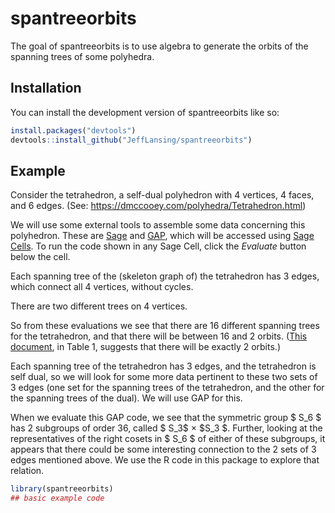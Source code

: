 
<!-- index.md is generated from index.Rmd. Please edit that file -->

# spantreeorbits

<!-- badges: start -->
<!-- badges: end -->

The goal of spantreeorbits is to use algebra to generate the orbits of
the spanning trees of some polyhedra.

## Installation

You can install the development version of spantreeorbits like so:

``` r
install.packages("devtools")
devtools::install_github("JeffLansing/spantreeorbits")
```

## Example

Consider the tetrahedron, a self-dual polyhedron with 4 vertices, 4
faces, and 6 edges. (See:
<https://dmccooey.com/polyhedra/Tetrahedron.html>)

We will use some external tools to assemble some data concerning this
polyhedron. These are [Sage](https://www.sagemath.org/) and
[GAP](https://www.gap-system.org/), which will be accessed using [Sage
Cells](https://sagecell.sagemath.org/). To run the code shown in any
Sage Cell, click the *Evaluate* button below the cell.

<div>
<script src="https://sagecell.sagemath.org/static/embedded_sagecell.js" data-external="1"></script>
<script>sagecell.makeSagecell({"inputLocation": ".sage"});</script>
<link rel="stylesheet" type="text/css" href="https://sagecell.sagemath.org/static/sagecell_embed.css"  data-external="1">
<div class="sage">
  <script type="text/x-sage">
tet = graphs.TetrahedralGraph()
tet.relabel({0:1,1:2,2:3,3:4})
st = tet.spanning_trees()
for i,t in enumerate(st):
    print(t.edges(labels=False))
  </script>
</div>
</div>

Each spanning tree of the (skeleton graph of) the tetrahedron has 3
edges, which connect all 4 vertices, without cycles.

<div>
<script src="https://sagecell.sagemath.org/static/embedded_sagecell.js" data-external="1"></script>
<script>sagecell.makeSagecell({"inputLocation": ".sage"});</script>
<link rel="stylesheet" type="text/css" href="https://sagecell.sagemath.org/static/sagecell_embed.css"  data-external="1">
<div class="sage">
  <script type="text/x-sage">
t4 = graphs.trees(4)
for i,t in enumerate(t4):
    t.relabel({0:1,1:2,2:3,3:4})
    print(t.edges(labels=False))
print(*reps, sep = "', '")
  </script>
</div>
</div>

There are two different trees on 4 vertices.

So from these evaluations we see that there are 16 different spanning
trees for the tetrahedron, and that there will be between 16 and 2
orbits. ([This document](https://doi.org/10.1016/j.tcs.2024.114593), in
Table 1, suggests that there will be exactly 2 orbits.)

Each spanning tree of the tetrahedron has 3 edges, and the tetrahedron
is self dual, so we will look for some more data pertinent to these two
sets of 3 edges (one set for the spanning trees of the tetrahedron, and
the other for the spanning trees of the dual). We will use GAP for this.

<div>
<script src="https://sagecell.sagemath.org/static/embedded_sagecell.js" data-external="1"></script>
<div id="cell2">
<script type="text/x-sage">
s6 := SymmetricGroup(6);
ll6 := LowLayerSubgroups(s6,2);;Display(List(ll6, Order));
Print(StructureDescription(ll6[21]), ", ", StructureDescription(ll6[22]), "\n");
rc21 := RightTransversal(s6, ll6[21]);;
lrc := List(rc21, x -> ListPerm(x,6));;
for p in lrc do Print(p,"\n");; od;;
</script>
</div>
<script>
sagecell.makeSagecell({
inputLocation: '#cell2',
languages: ['gap'],
//Focus the editor
callback: function() {$('#cell2').find(".CodeMirror").get(0).CodeMirror.focus();}
});
</script>
</div>

When we evaluate this GAP code, we see that the symmetric group \$ S_6
\$ has 2 subgroups of order 36, called \$ S_3\$ $\times$ \$S_3 \$.
Further, looking at the representatives of the right cosets in \$ S_6 \$
of either of these subgroups, it appears that there could be some
interesting connection to the 2 sets of 3 edges mentioned above. We use
the R code in this package to explore that relation.

``` r
library(spantreeorbits)
## basic example code
```
